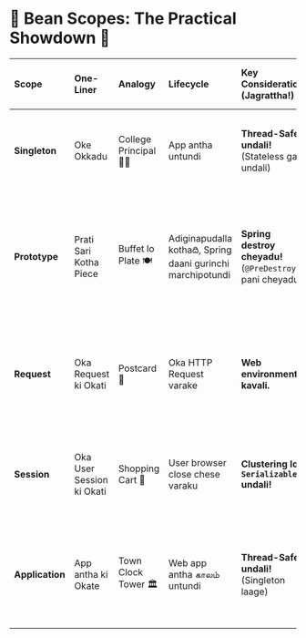 # 👑 Bean Scopes: The Practical Showdown 👑

| Scope | One-Liner | Analogy | Lifecycle | Key Consideration (Jagrattha!) | Ekkada Vadali? (Real-World Use Cases) | Eppudu Vadakudadu? (Anti-Patterns) |
| :--- | :--- | :--- | :--- | :--- | :--- | :--- |
| **Singleton** | Oke Okkadu | College Principal 👨‍🏫 | App antha untundi | **Thread-Safe undali!** (Stateless ga undali) | 1. `@Service` classes (Business Logic)<br>2. `@Repository` classes (DB Operations)<br>3. `@Configuration` classes | User-specific data ni store cheyadaniki (e.g., `currentUser` anedi field ga pettakudadu) |
| **Prototype** | Prati Sari Kotha Piece | Buffet lo Plate 🍽️ | Adiginapudalla kothaది, Spring daani gurinchi marchipotundi | **Spring destroy cheyadu!** (`@PreDestroy` pani cheyadu) | 1. Stateful 'Command' objects ni Thread Pools ki ivvadaniki<br>2. Complex object ni create chese 'Builder' patterns lo<br>3. Prati user action ki oka kotha stateful object kavali anukunnappudu | Simple, stateless helper classes kosam (daaniki singleton better, memory save avutundi) |
| **Request** | Oka Request ki Okati | Postcard 📮 | Oka HTTP Request varake | **Web environment kavali.** | 1. Oka request yokka Correlation/Tracking ID ni store cheyadaniki<br>2. Request-specific user permissions or details ni hold cheyadaniki | Multiple requests madhyalo data ni share cheyadaniki (e.g., Shopping Cart) |
| **Session** | Oka User Session ki Okati | Shopping Cart 🛒 | User browser close chese varaku | **Clustering lo `Serializable` undali!** | 1. Shopping cart functionality<br>2. Multi-page form wizard (e.g., flight booking)<br>3. User-specific settings or preferences | Andaru users share cheskune data kosam (e.g., application cache) |
| **Application**| App antha ki Okate | Town Clock Tower 🏛️ | Web app antha காலம் untundi | **Thread-Safe undali!** (Singleton laage) | 1. Read-only global data (e.g., country codes list)<br>2. App startup lo load chesina Feature Flags<br>3. Application version or startup time lanti global info | User-specific data or frequency ga maarpu chende data kosam |
